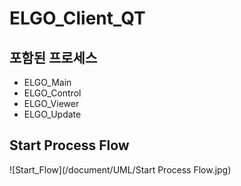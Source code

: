 # ELGO_Client_QT

## 포함된 프로세스
* ELGO_Main
* ELGO_Control
* ELGO_Viewer
* ELGO_Update


## Start Process Flow
![Start_Flow](/document/UML/Start Process Flow.jpg)
